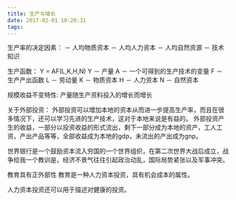 ```yaml
---
title: 生产与增长
date: 2017-02-01 10:20:31
tags:
---
```

生产率的决定因素：
－ 人均物质资本
－ 人均人力资本
－ 人均自然资源
－ 技术知识

生产函数： Y = AF(L,K,H,N)
Y － 产量
A － 一个可得到的生产技术的变量
F － 生产产出函数
L － 劳动量
K － 物质资本
H － 人力资本
N － 自然资本

规模收益不变特性: 产量随生产资料投入的增长而增长

关于外部投资：
外部投资可以增加本地的资本从而进一步提高生产率，而且在很多情况下，还可以学习先进的生产技术，这对于本地来说是有益的。
外部投资产生的收益，一部分以投资收益的形式流出，剩下一部分成为本地的资产，工人工资，产出产品等等，全部收益成为本地的gdp，未流出的产出成为gnp。

世界银行是一个鼓励资本流入穷国的一个世界组织，在第二次世界大战后成立，战争给我一个教训是，经济不景气往往引起政治动乱，国际局势紧张以及军事冲突。


教育具有正外部性
教育是一种人力资本投资，具有机会成本的属性。

人力资本投资还可以用于描述对健康的投资。





